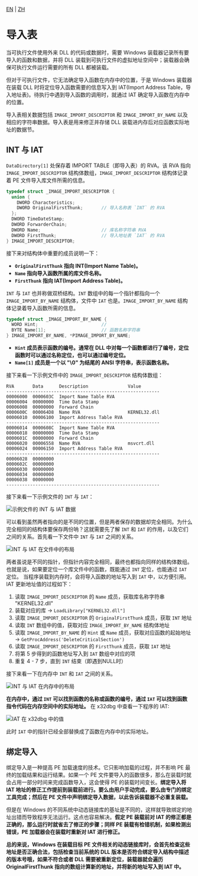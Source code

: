 [EN](./pe-import-table.md) | [ZH](./pe-import-table-zh.md)

# 导入表

当可执行文件使用外来 DLL 的代码或数据时，需要 Windows 装载器记录所有要导入的函数和数据，并将 DLL 装载到可执行文件的虚拟地址空间中；装载器会确保可执行文件运行需要的所有 DLL 都被装载。

但对于可执行文件，它无法确定导入函数在内存中的位置，于是 Windows 装载器在装载 DLL 时将定位导入函数需要的信息写入到 IAT(Import Address Table，导入地址表)。待执行中遇到导入函数的调用时，就通过 IAT 确定导入函数在内存中的位置。

导入表相关数据包括 `IMAGE_IMPORT_DESCRIPTOR` 和 `IMAGE_IMPORT_BY_NAME` 以及相应的字符串数据。导入表是用来修正并存储 DLL 装载进内存后对应函数实际地址的数据节。

## INT 与 IAT

`DataDirectory[1]` 处保存着 IMPORT TABLE（即导入表）的 RVA。该 RVA 指向 `IMAGE_IMPORT_DESCRIPTOR` 结构体数组，`IMAGE_IMPORT_DESCRIPTOR` 结构体记录着 PE 文件导入库文件所需的信息。

```c
typedef struct _IMAGE_IMPORT_DESCRIPTOR {
  union {
    DWORD Characteristics;
    DWORD OriginalFirstThunk;       // 导入名称表 `INT` 的 RVA
  };
  DWORD TimeDateStamp;
  DWORD ForwarderChain;
  DWORD Name;                       // 库名称字符串 RVA
  DWORD FirstThunk;                 // 导入地址表 `IAT` 的 RVA
} IMAGE_IMPORT_DESCRIPTOR;
```

接下来对结构体中重要的成员说明一下：

- **`OriginalFirstThunk` 指向 INT(Import Name Table)。**
- **`Name` 指向导入函数所属的库文件名称。**
- **`FirstThunk` 指向 IAT(Import Address Table)。**

`INT` 与 `IAT` 也并称做双桥结构。`INT` 数组中的每一个指针都指向一个 `IMAGE_IMPORT_BY_NAME` 结构体，文件中 `IAT` 也是。`IMAGE_IMPORT_BY_NAME` 结构体记录着导入函数所需的信息。

```c
typedef struct _IMAGE_IMPORT_BY_NAME {
  WORD Hint;                        // 
  BYTE Name[1];                     // 函数名称字符串
} IMAGE_IMPORT_BY_NAME, *PIMAGE_IMPORT_BY_NAME;
```

- **`Hint` 成员表示函数的编号。通常在 DLL 中对每一个函数都进行了编号，定位函数时可以通过名称定位，也可以通过编号定位。**
- **`Name[1]` 成员是一个以 "\0" 为结尾的 ANSI 字符串，表示函数名称。**

接下来看一下示例文件中的 `IMAGE_IMPORT_DESCRIPTOR` 结构体数组：

```text
RVA       Data      Description               Value
----------------------------------------------------------
00006000  0000603C  Import Name Table RVA
00006004  00000000  Time Data Stamp
00006008  00000000  Forward Chain
0000600C  000064D8  Name RVA                  KERNEL32.dll
00006010  00006100  Import Address Table RVA  
----------------------------------------------------------
00006014  0000608C  Import Name Table RVA
00006018  00000000  Time Data Stamp
0000601C  00000000  Forward Chain
00006020  00006558  Name RVA                  msvcrt.dll
00006024  00006150  Import Address Table RVA
----------------------------------------------------------
00006028  00000000
0000602C  00000000
00006030  00000000
00006034  00000000
00006038  00000000
----------------------------------------------------------
```

接下来看一下示例文件的 `INT` 与 `IAT`：

![示例文件的 INT 与 IAT 数据](figure/pe3-intiat2.png "图 7 - 示例文件的 INT 与 IAT 数据部分")

可以看到虽然两者指向的是不同的位置，但是两者保存的数据却完全相同。为什么完全相同的结构体要保存两份呐？这就需要先了解 `INT` 和 `IAT` 的作用，以及它们之间的关系。首先看一下文件中 `INT` 与 `IAT` 之间的关系。

![INT 与 IAT 在文件中的布局](figure/pe3-intiatinfile.png "图 8 - 文件中的 INT 与 IAT")

两者虽说是不同的指针，但指针内容完全相同，最终也都指向同样的结构体数组。也就是说，如果要定位一个库文件中的函数，既能通过 `INT` 定位，也能通过 `IAT` 定位。
当程序装载到内存时，会将导入函数的地址写入到 `IAT` 中，以方便引用。IAT 更新地址值的过程如下：

1. 读取 `IMAGE_IMPORT_DESCRIPTOR` 的 `Name` 成员，获取库名称字符串 "KERNEL32.dll"
2. 装载对应的库 -> `LoadLibrary["KERNEL32.dll"]`
3. 读取 `IMAGE_IMPORT_DESCRIPTOR` 的 `OriginalFirstThunk` 成员，获取 `INT` 地址
4. 读取 `INT` 数组中的值，获取对应 `IMAGE_IMPORT_BY_NAME` 结构体地址
5. 读取 `IMAGE_IMPORT_BY_NAME` 的 `Hint` 或 `Name` 成员，获取对应函数的起始地址 -> `GetProcAddress('DeleteCriticalSection')`
6. 读取 `IMAGE_IMPORT_DESCRIPTOR` 的 `FirstThunk` 成员，获取 `IAT` 地址
7. 将第 5 步得到的函数地址写入到 `IAT` 数组中对应的项
8. 重复 4 - 7 步，直到 `INT` 结束（即遇到NULL时）

接下来看一下在内存中 `INT` 和 `IAT` 之间的关系。

![INT 与 IAT 在内存中的布局](figure/pe3-intiatinmemory.png "图 8 - 内存中的 INT 与 IAT")

**在内存中，通过 `INT` 可以找到函数的名称或函数的编号，通过 `IAT` 可以找到函数指令代码在内存空间中的实际地址。**
在 x32dbg 中查看一下程序的 IAT:

![IAT 在 x32dbg 中的值](figure/pe3-iatinx32dbg.png "图 9 - x32dbg 中的 IAT")

此时 `IAT` 中的指针已经全部替换成了函数在内存中的实际地址。

## 绑定导入

绑定导入是一种提高 PE 加载速度的技术。它只影响加载的过程，并不影响 PE 最终的加载结果和运行结果。如果一个 PE 文件要导入的函数很多，那么在装载时就会占用一部分时间来完成函数导入，这会使得 PE 的装载时间变长。**绑定导入将 IAT 地址的修正工作提前到装载前进行。要么由用户手动完成，要么由专门的绑定工具完成；然后在 PE 文件中声明绑定导入数据，以此告诉装载器不必重复装载。**

但是在 Windows 的不同系统中动态链接库的基址是不同的，这样就导致绑定的地址出错而导致程序无法运行。这点也容易解决。**假定 PE 装载前对 IAT 的修正都是正确的，那么运行时就省去了修正的步骤；同样 PE 装载有检错机制，如果检测出错误，PE 加载器会在装载时重新对 IAT 进行修正。**

**总的来说，Windows 在装载目标 PE 文件相关的动态链接库时，会首先检查这些地址是否正确合法，包括检查当前系统的 DLL 版本是否符合绑定导入结构中描述的版本号哦，如果不符合或者 DLL 需要被重新定位，装载器就会遍历 OriginalFirstThunk 指向的数组计算新的地址，并将新的地址写入到 IAT 中。**

